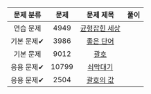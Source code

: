 | 문제 분류 | 문제 | 문제 제목 | 풀이 |
| :--: | :--: | :--: | :--: |
| 연습 문제 | 4949 | [균형잡힌 세상](https://www.acmicpc.net/problem/4949) |  |
| 기본 문제✔ | 3986 | [좋은 단어](https://www.acmicpc.net/problem/3986) |  |
| 기본 문제 | 9012 | [괄호](https://www.acmicpc.net/problem/9012) |  |
| 응용 문제✔ | 10799 | [쇠막대기](https://www.acmicpc.net/problem/10799) |  |
| 응용 문제✔ | 2504 | [괄호의 값](https://www.acmicpc.net/problem/2504) |  |
